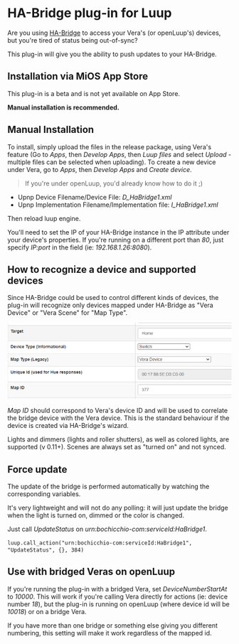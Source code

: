 # HA-Bridge plug-in for Luup

Are you using [HA-Bridge](https://github.com/bwssytems/ha-bridge/) to access your Vera's (or openLuup's) devices, but you're tired of status being out-of-sync?

This plug-in will give you the ability to push updates to your HA-Bridge.

## Installation via MiOS App Store

This plug-in is a beta and is not yet available on App Store.

**Manual installation is recommended.**

## Manual Installation

To install, simply upload the files in the release package, using Vera's feature (Go to *Apps*, then *Develop Apps*, then *Luup files* and select *Upload* - multiple files can be selected when uploading).
To create a new device under Vera, go to *Apps*, then *Develop Apps* and *Create device*.

> If you're under openLuup, you'd already know how to do it ;)

- Upnp Device Filename/Device File: *D_HaBridge1.xml*
- Upnp Implementation Filename/Implementation file: *I_HaBridge1.xml*

Then reload luup engine.

You'll need to set the IP of your HA-Bridge instance in the IP attribute under your device's properties. If you're running on a different port than *80*, just specify *IP:port* in the field (ie: *192.168.1.26:8080*).

## How to recognize a device and supported devices

Since HA-Bridge could be used to control different kinds of devices, the plug-in will recognize only devices mapped under HA-Bridge as "Vera Device" or "Vera Scene" for "Map Type".

![Configuration example](Docs/file.png)

*Map ID* should correspond to Vera's device ID and will be used to correlate the bridge device with the Vera device. This is the standard behaviour if the device is created via HA-Bridge's wizard.

Lights and dimmers (lights and roller shutters), as well as colored lights, are supported (v 0.11+).
Scenes are always set as "turned on" and not synced.

## Force update

The update of the bridge is performed automatically by watching the corresponding variables.

It's very lightweight and will not do any polling: it will just update the bridge when the light is turned on, dimmed or the color is changed.

Just call *UpdateStatus* on *urn:bochicchio-com:serviceId:HaBridge1*.

```
luup.call_action("urn:bochicchio-com:serviceId:HaBridge1", "UpdateStatus", {}, 384)
```

## Use with bridged Veras on openLuup

If you're running the plug-in with a bridged Vera, set *DeviceNumberStartAt* to *10000*.
This will work if you're calling Vera directly for actions (ie: device number *18*), but the plug-in is running on openLuup (where device id will be *10018*) or on a bridge Vera.

If you have more than one bridge or something else giving you different numbering, this setting will make it work regardless of the mapped id.